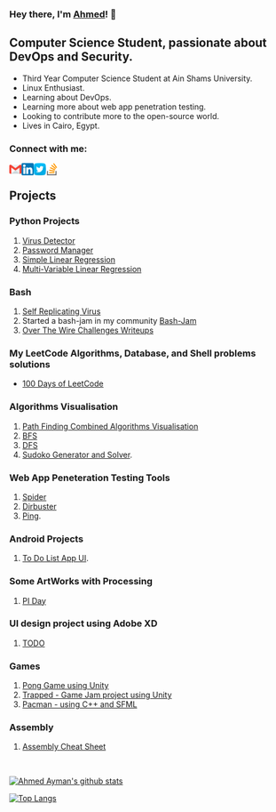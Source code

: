 ### Hey there, I'm [Ahmed](https://www.github.com/a7medayman6)! 👋

## Computer Science Student, passionate about DevOps and Security.
-   Third Year Computer Science Student at Ain Shams University.
-   Linux Enthusiast.
-   Learning about DevOps.
-   Learning more about web app penetration testing.
-   Looking to contribute more to the open-source world.
-   Lives in Cairo, Egypt.

### Connect with me:

[<img align="left" alt="a7medayman6 | email" width="22px" src="Images/gmail.png" />](mailto:a.ayman6000@gmail.com)
[<img align="left" alt="a7medayman6 | Linkedin" width="22px" src="Images/linkedin.png" />](https://www.linkedin.com/in/a7medayman6/)
[<img align="left" alt="a7medayman6 | Twitter" width="22px" src="Images/twitter.png"/>](https://twitter.com/a7med_ayman66)
[<img align="left" alt="a7medayman6 | Stackoverflow" width="22px" src="Images/stack-overflow.png" />](https://stackoverflow.com/users/14310323/ahmed-ayman)


</br>


## Projects

### Python Projects
  1. [Virus Detector](https://github.com/a7medayman6/Virus-Detector)
  2. [Password Manager](https://github.com/a7medayman6/Password-Manager)
  3. [Simple Linear Regression](https://github.com/a7medayman6/Simple-Linear-Regression)
  4. [Multi-Variable Linear Regression](https://github.com/a7medayman6/Multi-Variable-Linear-Regression)

### Bash 
  1. [Self Replicating Virus](https://github.com/a7medayman6/Self-Replicating-Virus)
  2. Started a bash-jam in my community [Bash-Jam](https://github.com/a7medayman6/BASH-JAM-I) 
  3. [Over The Wire Challenges Writeups](https://github.com/a7medayman6/Over-The-Wire_leviathan-)
  
### My LeetCode Algorithms, Database, and Shell problems solutions
  - [100 Days of LeetCode](https://github.com/a7medayman6/100-Days-of-LeetCode)
  
### Algorithms Visualisation </br>
  1. [Path Finding Combined Algorithms Visualisation](https://github.com/a7medayman6/Path-Finding-Algorithms-Visualisation)
  2. [BFS](https://github.com/a7medayman6/Breadth-First-Search-Visualization) </br>
  4. [DFS](https://github.com/a7medayman6/Depth-First-Search-Visualization) </br>
  5. [Sudoko Generator and Solver](https://github.com/a7medayman6/Sudoku-Generator-and-Solver).</br>
 
### Web App Peneteration Testing Tools
  1. [Spider](https://github.com/a7medayman6/Spidering-Tool) 
  2. [Dirbuster](https://github.com/a7medayman6/dirbuster) 
  3. [Ping](https://github.com/a7medayman6/Connection-Checker). 

### Android Projects
  1. [To Do List App UI](https://github.com/a7medayman6/To-Do-List).

### Some ArtWorks with Processing
  1. [PI Day](https://github.com/a7medayman6/PI-Digits-Artworks)
 
### UI design project using Adobe XD
  1. [TODO](https://github.com/a7medayman6/TO-DO-LIST-APP-UI)
  
### Games
  1. [Pong Game using Unity](https://github.com/a7medayman6/Pong-Unity)
  2. [Trapped - Game Jam project using Unity](https://github.com/a7medayman6/Trapped)
  3. [Pacman - using C++ and SFML](https://github.com/a7medayman6/PacMan-with-impossible-mode)

### Assembly 
  1. [Assembly Cheat Sheet](https://github.com/a7medayman6/Assembly-Cheat-Sheet)

<br />

[![Ahmed Ayman's github stats](https://github-readme-stats.vercel.app/api?username=a7medayman6&hide=stars&show_icons=true&theme=radical&include_all_commits=true&count_private=true)](https://github.com/a7medayman6?tab=repositories)

[![Top Langs](https://github-readme-stats.vercel.app/api/top-langs/?username=a7medayman6&layout=compact&theme=radical)](https://github.com/a7medayman6?tab=repositories)

<!--
**a7medayman6/a7medayman6** is a ✨ _special_ ✨ repository because its `README.md` (this file) appears on your GitHub profile.

Here are some ideas to get you started:

- 🔭 I’m currently working on ...
- 🌱 I’m currently learning ...
- 👯 I’m looking to collaborate on ...
- 🤔 I’m looking for help with ...
- 💬 Ask me about ...
- 📫 How to reach me: ...
- 😄 Pronouns: ...
- ⚡ Fun fact: ...
-->

